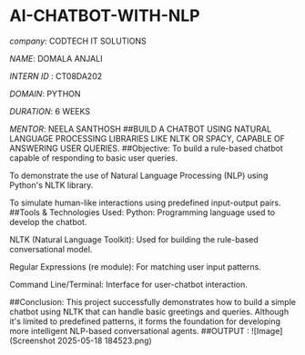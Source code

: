 # AI-CHATBOT-WITH-NLP
*company*: CODTECH IT SOLUTIONS

*NAME*:  DOMALA ANJALI

*INTERN ID* : CT08DA202

*DOMAIN*: PYTHON

*DURATION*: 6 WEEKS

*MENTOR*: NEELA SANTHOSH
##BUILD A CHATBOT USING NATURAL LANGUAGE PROCESSING LIBRARIES LIKE NLTK OR SPACY, CAPABLE OF ANSWERING USER QUERIES.
##Objective:
To build a rule-based chatbot capable of responding to basic user queries.

To demonstrate the use of Natural Language Processing (NLP) using Python's NLTK library.

To simulate human-like interactions using predefined input-output pairs.
##Tools & Technologies Used:
Python: Programming language used to develop the chatbot.

NLTK (Natural Language Toolkit): Used for building the rule-based conversational model.

Regular Expressions (re module): For matching user input patterns.

Command Line/Terminal: Interface for user-chatbot interaction.


##Conclusion:
This project successfully demonstrates how to build a simple chatbot using NLTK that can handle basic greetings and queries. Although it's limited to predefined patterns, it forms the foundation for developing more intelligent NLP-based conversational agents.
##OUTPUT :
![Image](Screenshot 2025-05-18 184523.png)



